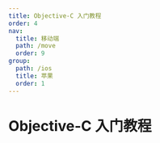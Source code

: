 ```yaml
---
title: Objective-C 入门教程 
order: 4
nav:
  title: 移动端
  path: /move
  order: 9
group:
  path: /ios
  title: 苹果
  order: 1
---
```


Objective-C 入门教程 
===
